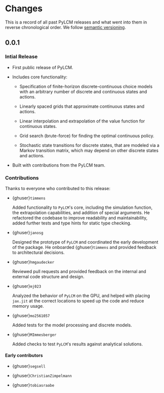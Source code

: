 # Changes


This is a record of all past PyLCM releases and what went into them in reverse
chronological order. We follow [semantic versioning](https://semver.org/).


## 0.0.1

### Intial Release

- First public release of PyLCM.

- Includes core functionality:

    - Specification of finite-horizon discrete-continuous choice models with an
       arbitrary number of discrete and continuous states and actions.

    - Linearly spaced grids that approximate continuous states and actions.

    - Linear interpolation and extrapolation of the value function for continuous
       states.

    - Grid search (brute-force) for finding the optimal continuous policy.

    - Stochastic state transitions for discrete states, that are modeled via a
       Markov transition matrix, which may depend on other discrete states and actions.

- Built with contributions from the PyLCM team.


### Contributions

Thanks to everyone who contributed to this release:

- {ghuser}`timmens`

  Added functionality to `PyLCM`'s core, including the simulation function, the
  extrapolation capabilities, and addition of special arguments. He refactored the
  codebase to improve readability and maintainability, added further tests and type
  hints for static type checking.

- {ghuser}`janosg`

  Designed the prototype of `PyLCM` and coordinated the early development of the
  package. He onboarded {ghuser}`timmens` and provided feedback to architectural decisions.

- {ghuser}`hmgaudecker`

  Reviewed pull requests and provided feedback on the internal and external code
  structure and design.

- {ghuser}`mj023`

  Analyzed the behavior of `PyLCM` on the GPU, and helped with placing `jax.jit` at the
  correct locations to speed up the code and reduce memory usage.

- {ghuser}`mo2561057`

  Added tests for the model processing and discrete models.

- {ghuser}`MImmesberger`

  Added checks to test `PyLCM`'s results against analytical solutions.

#### Early contributors

- {ghuser}`segsell`

- {ghuser}`ChristianZimpelmann`

- {ghuser}`tobiasraabe`
